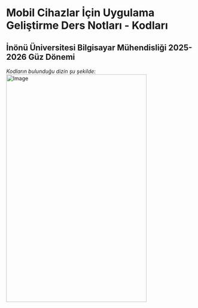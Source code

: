 # Mobil Cihazlar İçin Uygulama Geliştirme Ders Notları - Kodları

## İnönü Üniversitesi Bilgisayar Mühendisliği 2025-2026 Güz Dönemi



*Kodların bulunduğu dizin şu şekilde:*  
<img width="375" height="609" alt="Image" src="https://github.com/user-attachments/assets/292ce8da-ad21-4159-adeb-4cd1da2c80a0" />
